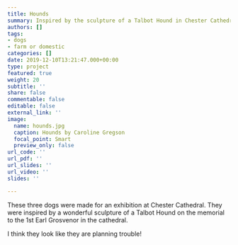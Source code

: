 ```yaml
---
title: Hounds
summary: Inspired by the sculpture of a Talbot Hound in Chester Cathedral.
authors: []
tags:
- dogs
- farm or domestic
categories: []
date: 2019-12-10T13:21:47.000+00:00
type: project
featured: true
weight: 20
subtitle: ''
share: false
commentable: false
editable: false
external_link: ''
image:
  name: hounds.jpg
  caption: Hounds by Caroline Gregson
  focal_point: Smart
  preview_only: false
url_code: ''
url_pdf: ''
url_slides: ''
url_video: ''
slides: ''

---
```

These three dogs were made for an exhibition at Chester Cathedral. They were inspired 
by a wonderful sculpture of a Talbot Hound on the memorial to the 
1st Earl Grosvenor in the cathedral. 

I think they look like they are planning trouble!